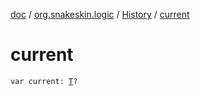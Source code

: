 [doc](../../index.md) / [org.snakeskin.logic](../index.md) / [History](index.md) / [current](./current.md)

# current

`var current: `[`T`](index.md#T)`?`